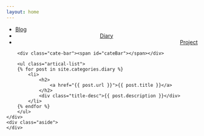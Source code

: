 ---layout: home---<div class="index-content diary">    <div class="section">        <ul class="artical-cate">            <li><a href="/"><span>Blog</span></a></li>            <li class="on" style="text-align:center"><a href="/diary"><span>Diary</span></a></li>            <li style="text-align:right"><a href="/project"><span>Project</span></a></li>        </ul>        <div class="cate-bar"><span id="cateBar"></span></div>        <ul class="artical-list">        {% for post in site.categories.diary %}            <li>                <h2>                    <a href="{{ post.url }}">{{ post.title }}</a>                </h2>                <div class="title-desc">{{ post.description }}</div>            </li>        {% endfor %}        </ul>    </div>    <div class="aside">    </div></div>